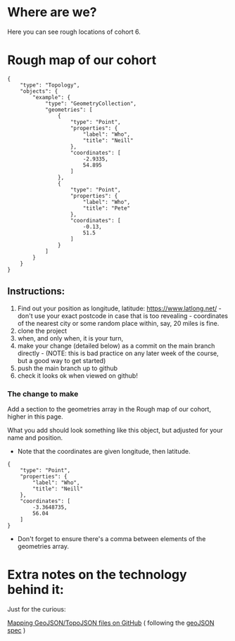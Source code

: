 # Where are we?

Here you can see rough locations of cohort 6.

# Rough map of our cohort

```topojson
{
    "type": "Topology",
    "objects": {
        "example": {
            "type": "GeometryCollection",
            "geometries": [
                {
                    "type": "Point",
                    "properties": {
                        "label": "Who",
                        "title": "Neill"
                    },
                    "coordinates": [
                        -2.9335,
                        54.895
                    ]
                },
                {
                    "type": "Point",
                    "properties": {
                        "label": "Who",
                        "title": "Pete"
                    },
                    "coordinates": [
                        -0.13,
                        51.5
                    ]
                }
            ]
        }
    }
}
```

## Instructions:

1. Find out your position as longitude, latitude: https://www.latlong.net/ - don't use your exact postcode in case that is too revealing - coordinates of the nearest city or some random place within, say, 20 miles is fine.
1. clone the project
1. when, and only when, it is your turn,
1. make your change (detailed below) as a commit on the main branch directly - (NOTE: this is bad practice on any later week of the course, but a good way to get started)
1. push the main branch up to github
1. check it looks ok when viewed on github!

### The change to make

Add a section to the geometries array in the Rough map of our cohort, higher in this page.

What you add should look something like this object, but adjusted for your name and position.

-   Note that the coordinates are given longitude, then latitude.

```
{
    "type": "Point",
    "properties": {
        "label": "Who",
        "title": "Neill"
    },
    "coordinates": [
        -3.3648735,
        56.04
    ]
}
```

-   Don't forget to ensure there's a comma between elements of the geometries array.

# Extra notes on the technology behind it:

Just for the curious:

[Mapping GeoJSON/TopoJSON files on GitHub](https://docs.github.com/en/repositories/working-with-files/using-files/working-with-non-code-files#mapping-geojsontopojson-files-on-github)
( following the [geoJSON spec](https://www.rfc-editor.org/rfc/rfc7946) )
